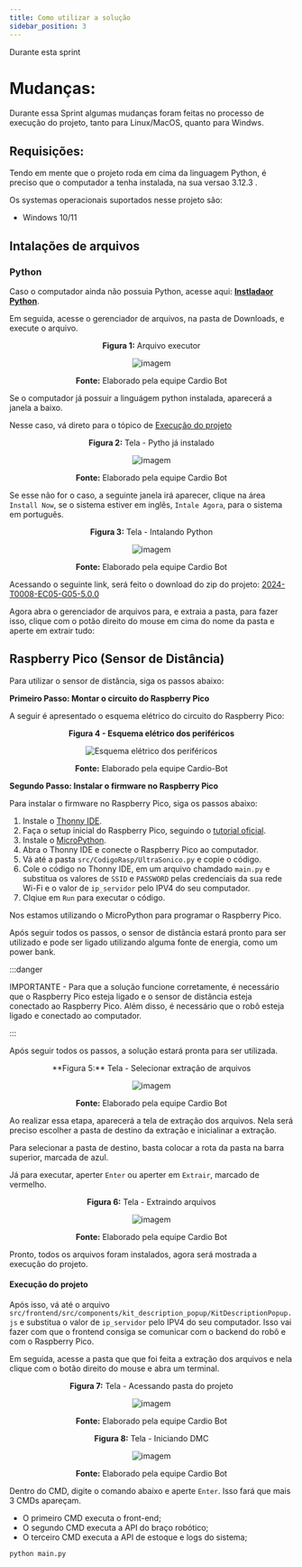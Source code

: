 ```yaml
---
title: Como utilizar a solução
sidebar_position: 3
---
```


Durante esta sprint

# Mudanças:
Durante essa Sprint algumas mudanças foram feitas no processo de execução do projeto, tanto para Linux/MacOS, quanto para Windws.

## Requisições:
Tendo em mente que o projeto roda em cima da linguagem Python, é preciso que o computador a tenha instalada, na sua versao 3.12.3 .

Os systemas operacionais suportados nesse projeto são:
- Windows 10/11

## Intalações de arquivos

### Python
Caso o computador ainda não possuia Python, acesse aqui: **[Instladaor Python](https://www.python.org/ftp/python/3.12.3/python-3.12.3-amd64.exe)**.

Em seguida, acesse o gerenciador de arquivos, na pasta de Downloads, e execute o arquivo.

<div align="center">

**Figura 1:** Arquivo executor

![imagem](../../../static/img/como-executar/arquivo-executor.png)

**Fonte:** Elaborado pela equipe Cardio Bot
</div>

Se o computador já possuir a linguágem python instalada, aparecerá a janela a baixo.

Nesse caso, vá direto para o tópico de [Execução do projeto](#execução-do-projeto)

<div align="center">

**Figura 2:** Tela -  Pytho já instalado

![imagem](../../../static/img/como-executar/python-baixado-anteriormente.png)

**Fonte:** Elaborado pela equipe Cardio Bot

</div> 


Se esse não for o caso, a seguinte janela irá aparecer, clique na área `Install Now`, se o sistema estiver em inglês, `Intale Agora`, para o sistema em português.

<div align="center">

**Figura 3:** Tela - Intalando Python

![imagem](../../../static/img/como-executar/instalador-python.png)

**Fonte:** Elaborado pela equipe Cardio Bot

</div> 

Acessando o seguinte link, será feito o download do zip do projeto: [2024-T0008-EC05-G05-5.0.0](https://github.com/Inteli-College/2024-T0008-EC05-G05/archive/refs/tags/v4.0.0.zip)

Agora abra o gerenciador de arquivos para, e extraia a pasta, para fazer isso, clique com o potão direito do mouse em cima do nome da pasta e aperte em extrair tudo:

## Raspberry Pico (Sensor de Distância)
Para utilizar o sensor de distância, siga os passos abaixo:

**Primeiro Passo: Montar o circuito do Raspberry Pico**

A seguir é apresentado o esquema elétrico do circuito do Raspberry Pico:

<div align="center"> 

**Figura 4 - Esquema elétrico dos periféricos** 

![Esquema elétrico dos periféricos](../../../static/img/esquema-circuito/circuito-elétrico.jpg)

**Fonte:** Elaborado pela equipe Cardio-Bot 

</div>

**Segundo Passo: Instalar o firmware no Raspberry Pico**

Para instalar o firmware no Raspberry Pico, siga os passos abaixo:

1. Instale o [Thonny IDE](https://thonny.org/).
2. Faça o setup inicial do Raspberry Pico, seguindo o [tutorial oficial](https://projects.raspberrypi.org/en/projects/getting-started-with-the-pico).
3. Instale o [MicroPython](https://micropython.org/download/rp2-pico/).
4. Abra o Thonny IDE e conecte o Raspberry Pico ao computador.
5. Vá até a pasta `src/CodigoRasp/UltraSonico.py` e copie o código.
6. Cole o código no Thonny IDE, em um arquivo chamdado `main.py` e substitua os valores de `SSID` e `PASSWORD` pelas credenciais da sua rede Wi-Fi e o valor de `ip_servidor` pelo IPV4 do seu computador.
7. Clqiue em `Run` para executar o código.

Nos estamos utilizando o MicroPython para programar o Raspberry Pico.

Após seguir todos os passos, o sensor de distância estará pronto para ser utilizado e pode ser ligado utilizando alguma fonte de energia, como um power bank.


:::danger

IMPORTANTE - Para que a solução funcione corretamente, é necessário que o Raspberry Pico esteja ligado e o sensor de distância esteja conectado ao Raspberry Pico. Além disso, é necessário que o robô esteja ligado e conectado ao computador.

:::

Após seguir todos os passos, a solução estará pronta para ser utilizada.

<div align="center">
**Figura 5:** Tela - Selecionar extração de arquivos

![imagem](../../../static/img/como-executar/extraindo-arquivos.png)

**Fonte:** Elaborado pela equipe Cardio Bot

</div> 

Ao realizar essa etapa, aparecerá a tela de extração dos arquivos. Nela será preciso escolher a pasta de destino da extração e inicialinar a extração.

Para selecionar a pasta de destino, basta colocar a rota da pasta na barra superior, marcada de azul.

Já para executar, aperter `Enter` ou aperter em `Extrair`, marcado de vermelho.

<div align="center">

**Figura 6:** Tela - Extraindo arquivos

![imagem](../../../static/img/como-executar/executar-extracao-arquivos.png)

**Fonte:** Elaborado pela equipe Cardio Bot

</div> 


Pronto, todos os arquivos foram instalados, agora será mostrada a execução do projeto.


#### Execução do projeto

Após isso, vá até o arquivo `src/frontend/src/components/kit_description_popup/KitDescriptionPopup.js` e substitua o valor de `ip_servidor` pelo IPV4 do seu computador. Isso vai fazer com que o frontend consiga se comunicar com o backend do robô e com o Raspberry Pico.

Em seguida, acesse a pasta que que foi feita a extração dos arquivos e nela clique com o botão direito do mouse e abra um terminal.

<div align="center">

**Figura 7:** Tela - Acessando pasta do projeto

![imagem](../../../static/img/como-executar/acessando-arquivos-projeto.png)

**Fonte:** Elaborado pela equipe Cardio Bot

</div> 

<div align="center">

**Figura 8:** Tela - Iniciando DMC

![imagem](../../../static/img/como-executar/iniciando-cmd.png)

**Fonte:** Elaborado pela equipe Cardio Bot

</div> 


Dentro do CMD, digite o comando abaixo e aperte `Enter`. Isso fará que mais 3 CMDs apareçam. 

- O primeiro CMD executa o front-end;
- O segundo CMD executa a API do braço robótico;
- O terceiro CMD executa a API de estoque e logs do sistema;

```bash
python main.py
```
